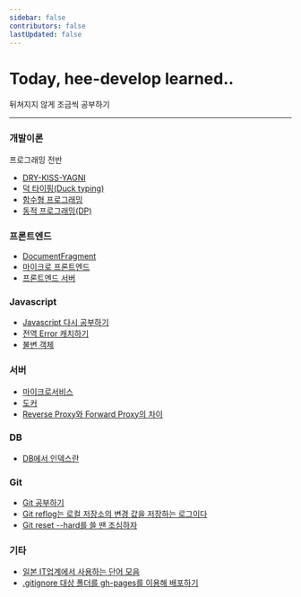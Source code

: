 ```yaml
---
sidebar: false
contributors: false
lastUpdated: false
---
```


# Today, hee-develop learned..

뒤쳐지지 않게 조금씩 공부하기

---

### 개발이론

프로그래밍 전반

- [DRY-KISS-YAGNI](./development-theory/dry-kiss-yagni.html)
- [덕 타이핑(Duck typing)](./development-theory/duck-typing.html)
- [함수형 프로그래밍](./development-theory/functional-programming.html)
- [동적 프로그래밍(DP)](./development-theory/dynamic-programming.html)

### 프론트엔드
- [DocumentFragment](./frontend/document-fragment.html)
- [마이크로 프론트엔드](./frontend/micro-frontend.html)
- [프론트엔드 서버](./frontend/frontend-server.html)

### Javascript
- [Javascript 다시 공부하기](./javascript/study-javascript.html)
- [전역 Error 캐치하기](./javascript/catch-global-error.html)
- [불변 객체](./javascript/immutable-object.html)

### 서버
- [마이크로서비스](./server/microservice.html)
- [도커](./server/docker.html)
- [Reverse Proxy와 Forward Proxy의 차이](./server/reverse-proxy-forward-proxy.html)

### DB
- [DB에서 인덱스란](./database/database-index.html)

### Git
- [Git 공부하기](./git/study-git.html)
- [Git reflog는 로컬 저장소의 변경 값을 저장하는 로그이다](./git/reflog-is-only-used-in-local-repo.html)
- [Git reset --hard를 쓸 땐 조심하자](./git/be-careful-when-using-hard-reset.html)

### 기타
- [일본 IT업계에서 사용하는 단어 모음](./etc/engineering-words-in-japan.html)
- [.gitignore 대상 폴더를 gh-pages를 이용해 배포하기](./etc/use-gh-pages.html)

